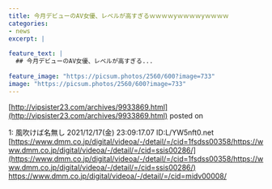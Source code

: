 ```yaml
---
title: 今月デビューのAV女優、レベルが高すぎるｗｗｗｗyｗｗｗｗyｗｗｗｗ
categories:
- news
excerpt: |
  
feature_text: |
  ## 今月デビューのAV女優、レベルが高すぎる...
  
feature_image: "https://picsum.photos/2560/600?image=733"
image: "https://picsum.photos/2560/600?image=733"
---
```


[http://vipsister23.com/archives/9933869.html](http://vipsister23.com/archives/9933869.html)
posted on 

<!--more-->

1: 風吹けば名無し 2021/12/17(金) 23:09:17.07 ID:L/YW5nft0.net [https://www.dmm.co.jp/digital/videoa/-/detail/=/cid=1fsdss00358/https://www.dmm.co.jp/digital/videoa/-/detail/=/cid=ssis00286/](https://www.dmm.co.jp/digital/videoa/-/detail/=/cid=1fsdss00358/https://www.dmm.co.jp/digital/videoa/-/detail/=/cid=ssis00286/) https://www.dmm.co.jp/digital/videoa/-/detail/=/cid=midv00008/

